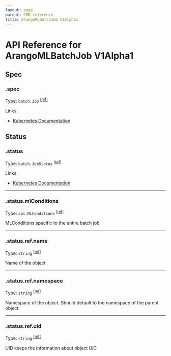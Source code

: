 ```yaml
---
layout: page
parent: CRD reference
title: ArangoMLBatchJob V1Alpha1
---
```


# API Reference for ArangoMLBatchJob V1Alpha1

## Spec

### .spec

Type: `batch.Job` <sup>[\[ref\]](https://github.com/arangodb/kube-arangodb/blob/1.2.37/pkg/apis/ml/v1alpha1/batchjob_spec.go#L33)</sup>

Links:
* [Kubernetes Documentation](https://godoc.org/k8s.io/api/batch/v1#JobSpec)

## Status

### .status

Type: `batch.JobStatus` <sup>[\[ref\]](https://github.com/arangodb/kube-arangodb/blob/1.2.37/pkg/apis/ml/v1alpha1/batchjob_status.go#L37)</sup>

Links:
* [Kubernetes Documentation](https://godoc.org/k8s.io/api/batch/v1#JobStatus)

***

### .status.mlConditions

Type: `api.MLConditions` <sup>[\[ref\]](https://github.com/arangodb/kube-arangodb/blob/1.2.37/pkg/apis/ml/v1alpha1/batchjob_status.go#L33)</sup>

MLConditions specific to the entire batch job

***

### .status.ref.name

Type: `string` <sup>[\[ref\]](https://github.com/arangodb/kube-arangodb/blob/1.2.37/pkg/apis/shared/v1/object.go#L46)</sup>

Name of the object

***

### .status.ref.namespace

Type: `string` <sup>[\[ref\]](https://github.com/arangodb/kube-arangodb/blob/1.2.37/pkg/apis/shared/v1/object.go#L49)</sup>

Namespace of the object. Should default to the namespace of the parent object

***

### .status.ref.uid

Type: `string` <sup>[\[ref\]](https://github.com/arangodb/kube-arangodb/blob/1.2.37/pkg/apis/shared/v1/object.go#L52)</sup>

UID keeps the information about object UID

